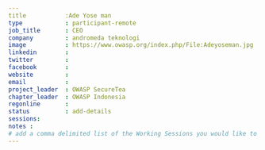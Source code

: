 ```yaml
---
title           :Ade Yose man 
type            : participant-remote
job_title       : CEO 
company         : andromeda teknologi
image           : https://www.owasp.org/index.php/File:Adeyoseman.jpg
linkedin        :
twitter         :
facebook        :
website         :
email           :
project_leader  : OWASP SecureTea
chapter_leader  : OWASP Indonesia
regonline       :
status          : add-details
sessions:
notes :
# add a comma delimited list of the Working Sessions you would like to attend in the meta above (use the session's title) e.g. sessions: Security Playbooks Diagrams, Hackathon Daily Sessions
---
```


<!-- put more details about participant here -->
